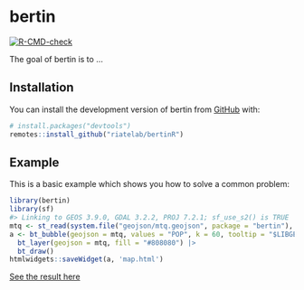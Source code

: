 
<!-- README.md is generated from README.Rmd. Please edit that file -->

# bertin

<!-- badges: start -->

[![R-CMD-check](https://github.com/riatelab/bertinR/actions/workflows/R-CMD-check.yaml/badge.svg)](https://github.com/riatelab/bertinR/actions/workflows/R-CMD-check.yaml)
<!-- badges: end -->

The goal of bertin is to …

## Installation

You can install the development version of bertin from
[GitHub](https://github.com/) with:

``` r
# install.packages("devtools")
remotes::install_github("riatelab/bertinR")
```

## Example

This is a basic example which shows you how to solve a common problem:

``` r
library(bertin)
library(sf)
#> Linking to GEOS 3.9.0, GDAL 3.2.2, PROJ 7.2.1; sf_use_s2() is TRUE
mtq <- st_read(system.file("geojson/mtq.geojson", package = "bertin"), quiet = TRUE)
a <- bt_bubble(geojson = mtq, values = "POP", k = 60, tooltip = "$LIBGEO") |>
  bt_layer(geojson = mtq, fill = "#808080") |>
  bt_draw()
htmlwidgets::saveWidget(a, 'map.html')
```

[See the result here](map.html)
